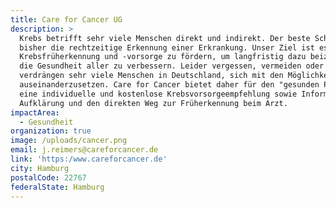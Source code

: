 ```yaml
---
title: Care for Cancer UG
description: >
  Krebs betrifft sehr viele Menschen direkt und indirekt. Der beste Schutz ist
  bisher die rechtzeitige Erkennung einer Erkrankung. Unser Ziel ist es
  Krebsfrüherkennung und -vorsorge zu fördern, um langfristig dazu beizutragen,
  die Gesundheit aller zu verbessern. Leider vergessen, vermeiden oder
  verdrängen sehr viele Menschen in Deutschland, sich mit den Möglichkeiten
  auseinanderzusetzen. Care for Cancer bietet daher für den "gesunden Patienten"
  eine individuelle und kostenlose Krebsvorsorgeempfehlung sowie Informationen,
  Aufklärung und den direkten Weg zur Früherkennung beim Arzt.
impactArea:
  - Gesundheit
organization: true
image: /uploads/cancer.png
email: j.reimers@careforcancer.de
link: 'https:/www.careforcancer.de'
city: Hamburg
postalCode: 22767
federalState: Hamburg
---
```



